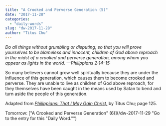 ```yaml
---
title: "A Crooked and Perverse Generation (5)"
date: "2017-11-28"
categories: 
  - "daily-words"
slug: "dw-2017-11-28"
author: "Titus Chu"
---
```


_Do all things without grumbling or disputing; so that you will prove yourselves to be blameless and innocent, children of God above reproach in the midst of a crooked and perverse generation, among whom you appear as lights in the world._ _—Philippians 2:14–15_

So many believers cannot grow well spiritually because they are under the influence of this generation, which causes them to become crooked and perverse. They are unable to live as children of God above reproach, for they themselves have been caught in the means used by Satan to bend and turn aside the people of this generation.

Adapted from _[Philippians: That I May Gain Christ,](/book-philippians "Go to the listing for this book.")_ by Titus Chu; page 125.

Tomorrow: ["A Crooked and Perverse Generation" (6)](/dw-2017-11-29 "Go to the entry for this "Daily Word."")
